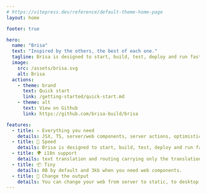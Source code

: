 ```yaml
---
# https://vitepress.dev/reference/default-theme-home-page
layout: home

footer: true

hero:
  name: "Brisa"
  text: "Inspired by the others, the best of each one."
  tagline: Brisa is designed to start, build, test, deploy and run fast.
  image:
    src: /assets/brisa.svg
    alt: Brisa
  actions:
    - theme: brand
      text: Quick start
      link: /getting-started/quick-start.md
    - theme: alt
      text: View on Github
      link: https://github.com/brisa-build/brisa

features:
  - title: ⚛️ Everything you need
    details: JSX, TS, server/web components, server actions, optimistic updates, SSR, streaming, suspense, signals, websockets, middleware, layouts...
  - title: 🚀 Speed
    details: Brisa is designed to start, build, test, deploy and run fast.
  - title: 🌍 i18n support
    details: text translation and routing carrying only the translations you consume.
  - title: 📦 Tiny
    details: 0B by default and 3kb when you need web components.
  - title: 📲 Change the output
    details: You can change your web from server to static, to desktop, android or ios app with just one configuration command.
---
```

